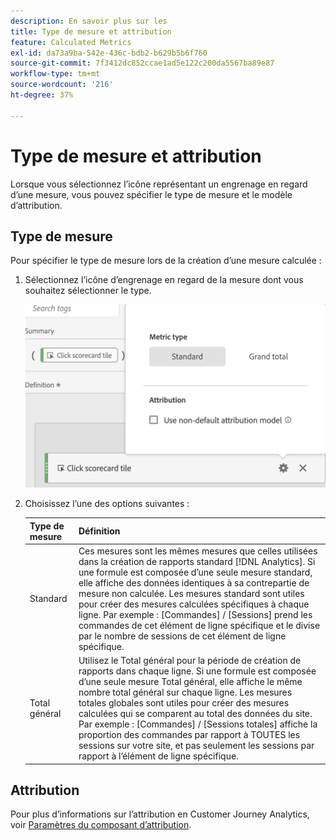 ```yaml
---
description: En savoir plus sur les
title: Type de mesure et attribution
feature: Calculated Metrics
exl-id: da73a9ba-542e-436c-bdb2-b629b5b6f760
source-git-commit: 7f3412dc852ccae1ad5e122c200da5567ba89e87
workflow-type: tm+mt
source-wordcount: '216'
ht-degree: 37%

---
```


# Type de mesure et attribution

Lorsque vous sélectionnez l’icône représentant un engrenage en regard d’une mesure, vous pouvez spécifier le type de mesure et le modèle d’attribution.

## Type de mesure

Pour spécifier le type de mesure lors de la création d’une mesure calculée :

1. Sélectionnez l’icône d’engrenage en regard de la mesure dont vous souhaitez sélectionner le type.

   ![](assets/cm_type_alloc.png)

1. Choisissez l’une des options suivantes :

   | Type de mesure | Définition |
   |---|---|
   | Standard | Ces mesures sont les mêmes mesures que celles utilisées dans la création de rapports standard [!DNL Analytics]. Si une formule est composée d’une seule mesure standard, elle affiche des données identiques à sa contrepartie de mesure non calculée. Les mesures standard sont utiles pour créer des mesures calculées spécifiques à chaque ligne. Par exemple : [Commandes] / [Sessions] prend les commandes de cet élément de ligne spécifique et le divise par le nombre de sessions de cet élément de ligne spécifique. |
   | Total général | Utilisez le Total général pour la période de création de rapports dans chaque ligne. Si une formule est composée d’une seule mesure Total général, elle affiche le même nombre total général sur chaque ligne. Les mesures totales globales sont utiles pour créer des mesures calculées qui se comparent au total des données du site. Par exemple : [Commandes] / [Sessions totales] affiche la proportion des commandes par rapport à TOUTES les sessions sur votre site, et pas seulement les sessions par rapport à l’élément de ligne spécifique. |

## Attribution

Pour plus d’informations sur l’attribution en Customer Journey Analytics, voir [Paramètres du composant d’attribution](/help/data-views/component-settings/attribution.md).
